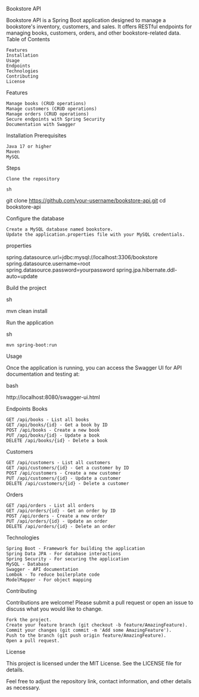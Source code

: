 Bookstore API

Bookstore API is a Spring Boot application designed to manage a bookstore's inventory, customers, and sales. It offers RESTful endpoints for managing books, customers, orders, and other bookstore-related data.
Table of Contents

    Features
    Installation
    Usage
    Endpoints
    Technologies
    Contributing
    License

Features

    Manage books (CRUD operations)
    Manage customers (CRUD operations)
    Manage orders (CRUD operations)
    Secure endpoints with Spring Security
    Documentation with Swagger

Installation
Prerequisites

    Java 17 or higher
    Maven
    MySQL

Steps

    Clone the repository

    sh

git clone https://github.com/your-username/bookstore-api.git
cd bookstore-api

Configure the database

    Create a MySQL database named bookstore.
    Update the application.properties file with your MySQL credentials.

properties

spring.datasource.url=jdbc:mysql://localhost:3306/bookstore
spring.datasource.username=root
spring.datasource.password=yourpassword
spring.jpa.hibernate.ddl-auto=update

Build the project

sh

mvn clean install

Run the application

sh

    mvn spring-boot:run

Usage

Once the application is running, you can access the Swagger UI for API documentation and testing at:

bash

http://localhost:8080/swagger-ui.html

Endpoints
Books

    GET /api/books - List all books
    GET /api/books/{id} - Get a book by ID
    POST /api/books - Create a new book
    PUT /api/books/{id} - Update a book
    DELETE /api/books/{id} - Delete a book

Customers

    GET /api/customers - List all customers
    GET /api/customers/{id} - Get a customer by ID
    POST /api/customers - Create a new customer
    PUT /api/customers/{id} - Update a customer
    DELETE /api/customers/{id} - Delete a customer

Orders

    GET /api/orders - List all orders
    GET /api/orders/{id} - Get an order by ID
    POST /api/orders - Create a new order
    PUT /api/orders/{id} - Update an order
    DELETE /api/orders/{id} - Delete an order

Technologies

    Spring Boot - Framework for building the application
    Spring Data JPA - For database interactions
    Spring Security - For securing the application
    MySQL - Database
    Swagger - API documentation
    Lombok - To reduce boilerplate code
    ModelMapper - For object mapping

Contributing

Contributions are welcome! Please submit a pull request or open an issue to discuss what you would like to change.

    Fork the project.
    Create your feature branch (git checkout -b feature/AmazingFeature).
    Commit your changes (git commit -m 'Add some AmazingFeature').
    Push to the branch (git push origin feature/AmazingFeature).
    Open a pull request.

License

This project is licensed under the MIT License. See the LICENSE file for details.

Feel free to adjust the repository link, contact information, and other details as necessary.
